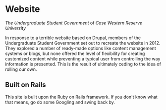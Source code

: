 Website
=======
*The Undergraduate Student Government* of *Case Western Reserve University*

In response to a terrible website based on Drupal, members of the Undergraduate Student 
Government set out to recreate the website in 2012.  They explored a number of ready-made 
options like content management systems or blogs, but none offered the level of 
flexibility for creating customized content while preventing a typical user from 
controlling the way information is presented.  This is the result of ultimately ceding to 
the idea of rolling our own.

Built on Rails
--------------
This site is built upon the Ruby on Rails framework.  If you don't know what that means, 
go do some Googling and swing back by.
